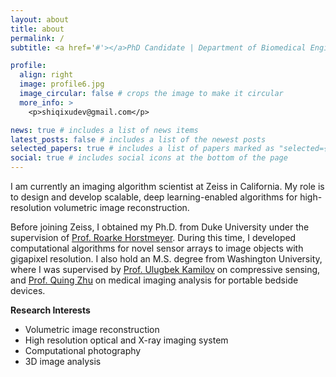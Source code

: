 ```yaml
---
layout: about
title: about
permalink: /
subtitle: <a href='#'></a>PhD Candidate | Department of Biomedical Engineering, Duke University

profile:
  align: right
  image: profile6.jpg
  image_circular: false # crops the image to make it circular
  more_info: >
    <p>shiqixudev@gmail.com</p>

news: true # includes a list of news items
latest_posts: false # includes a list of the newest posts
selected_papers: true # includes a list of papers marked as "selected={true}"
social: true # includes social icons at the bottom of the page
---
```


I am currently an imaging algorithm scientist at Zeiss in California. My role is to design and develop scalable, deep learning-enabled algorithms for high-resolution volumetric image reconstruction.

Before joining Zeiss, I obtained my Ph.D. from Duke University under the supervision of [Prof. Roarke Horstmeyer](https://horstmeyer.pratt.duke.edu/people/roarke-horstmeyer). During this time, I developed computational algorithms for novel sensor arrays to image objects with gigapixel resolution. I also hold an M.S. degree from Washington University, where I was supervised by [Prof. Ulugbek Kamilov](https://cigroup.wustl.edu/) on compressive sensing, and [Prof. Quing Zhu](https://opticalultrasoundimaging.wustl.edu/) on medical imaging analysis for portable bedside devices.

**Research Interests**
- Volumetric image reconstruction
- High resolution optical and X-ray imaging system
- Computational photography
- 3D image analysis

<!-- Write your biography here. Tell the world about yourself. Link to your favorite [subreddit](http://reddit.com). You can put a picture in, too. The code is already in, just name your picture `prof_pic.jpg` and put it in the `img/` folder.

Put your address / P.O. box / other info right below your picture. You can also disable any of these elements by editing `profile` property of the YAML header of your `_pages/about.md`. Edit `_bibliography/papers.bib` and Jekyll will render your [publications page](/al-folio/publications/) automatically.

Link to your social media connections, too. This theme is set up to use [Font Awesome icons](https://fontawesome.com/) and [Academicons](https://jpswalsh.github.io/academicons/), like the ones below. Add your Facebook, Twitter, LinkedIn, Google Scholar, or just disable all of them. -->
